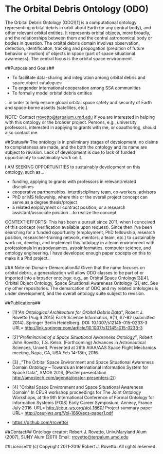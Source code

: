 # The Orbital Debris Ontology (ODO)
The Orbital Debris Ontology (ODO)[1] is a computational ontology representing orbital debris in orbit about Earth (or any central body), and other relevant orbital entities. It represents orbital objects, more broadly, and the relationships between them and the central astronomical body or bodies in question. The orbital debris domain involves observation, detection, identificaiton, tracking and propogation (predition of future behavior or motion) of objects in space (part of space situational awareness). The central focus is the orbital space environment.

##Purpose and Goals##
* To facilitate data-sharing and integration among orbital debris and space object catalogues
* To engender international cooperation among SSA communities
* To formally model orbital debris entities

...in order to help ensure global orbital space safety and security of Earth and space-borne assetts (satellites, etc.).

NOTE: Contact rrovetto@terpalum.umd.edu if you are interested in helping with this ontology or the broader project. Persons, e.g., university professors, interested in applying to grants with me, or coauthoring, should also contact me.

##Status##
The ontology is in preliminary stages of development, no claims to completeness are made, and the both the ontology and its name are subject to revision. Lack of development is due to lack of funded opportuninty to sustainably work on it.

I AM SEEKING OPPORTUNITIES to sustainably development on this ontology, such as...
* funding, applying to grants with professors in relevant/related disciplines 
* cooperative partnernships, interdisciplinary team, co-workers, advisors
* PhD or MS fellowship, where this or the overall project concept can serve as a degree thesis/project 
* a related employment or contract position; or a research assistant/associate position
...to realize the concept

CONTEXT-EFFORTS: This has been a pursuit since 2011, when I conceived of this concept (verification available upon request).  Since then I've been searching for a funded opportunity (employment, PhD fellowship, research position, researcher-training network, mentors, a team, etc.) to sustainably work on, develop, and implement this ontology in a team environment with professionals in astrodynamics, astroinformatics, computer science, and ontology engineering. I have developed enough paper cocepts on this to make it a Phd project.

##A Note on Domain-Demarcation##
Given that the name focuses on orbital debris, a generalization will allow ODO classes to be part of or imported into a broader ontology: e.g., an Orbital Space Ontology[3][4], Orbital Object Ontology, Space Situational Awareness Ontology [2], etc. See my other repositories. The demarcation of ODO and my related ontologies is under development, and the overall ontology suite subject to revision.

##Publications##
* [1]_“An Ontological Architecture for Orbital Debris Data”_, Robert J. Rovetto (Aug 6 2015) Earth Science Informatics, 9(1), 67-82 (submitted 2014). Springer Berlin Heidelberg. DOI: 10.1007/s12145-015-0233-3 
URL= http://link.springer.com/article/10.1007/s12145-015-0233-3

* [2]_“Preliminaries of a Space Situational Awareness Ontology”_, Robert John Rovetto, T.S. Kelso. (Forthcoming) Advances in Astronautical Sciences, Univelt. Presented at 26th AIAA/AAS Space Flight Mechanics meeting, Napa, CA, USA Feb 14-18th, 2016.

* [3] _"The Orbital Space Environment and Space Situational Awareness Domain Ontology – Towards an International Information System for Space Data", AMOS 2016, (Poster presentation http://amostech.com/agenda/poster-presenters-2/)

* [4] "Orbital Space Environment and Space Situational Awareness Domain" In CEUR workshop proceedings for The Joint Ontology Workshops, at the 9th International Conference of Formal Ontology for Information Systems (FOIS) Early Career Symposium, Annecy, France July 2016. URL= http://ceur-ws.org/Vol-1660/ Project summary paper URL= http://ceur-ws.org/Vol-1660/ecs-paper1.pdf 

* https://github.com/rrovetto/

##Contact##
Ontology creator: Robert J. Rovetto, Univ.Maryland Alum (2007), SUNY Alum (2011)
Email: rrovetto@terpalum.umd.edu

##License##
(c) Copyright 2011-2016 Robert J. Rovetto. All rights reserved.
